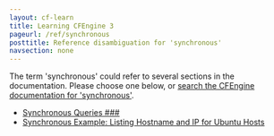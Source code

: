 ```yaml
---
layout: cf-learn
title: Learning CFEngine 3
pageurl: /ref/synchronous
posttitle: Reference disambiguation for 'synchronous'
navsection: none
---
```


The term 'synchronous' could refer to several sections in the documentation. Please choose one below, or
[search the CFEngine documentation for 'synchronous'](http://cfengine.com/docs/latest/search.html?q=synchronous).

- [Synchronous Queries \#\#\#](http://cfengine.com/docs/latest/enterprise-cfengine-guide-reporting-sql-queries-enterprise-api.html#synchronous-queries-###)
- [Synchronous Example: Listing Hostname and IP for Ubuntu Hosts](http://cfengine.com/docs/latest/examples-enterprise-api-examples-sql-queries.html#synchronous-example-listing-hostname-and-ip-for-ubuntu-hosts)
